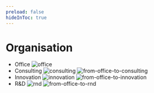 ```yaml
---
preload: false
hideInToc: true
---
```


# Organisation

<v-clicks>

- Office ![office](/secretary.png)
- Consulting ![consulting](/consultation.png) ![from-office-to-consulting](/right-arrow.png)
- Innovation ![innovation](/research.png) ![from-office-to-innovation](/right-arrow.png)
- R&D ![rnd](/rocket.png) ![from-office-to-rnd](/right-arrow.png)

</v-clicks>

<!--
The company is organized around 4 poles whose distinct missions are as follows:

- Bashroom Office: Support other departments in their administrative, communication,
legal and marketing
- Bashroom Consulting: Bringing our knowledge and skills to our partners and customers.
- Bashroom Innovations: Sharing our achievements and internal accomplishments with as many people as possible.
- Bashroom RnD(Research and Developpement): Preparing for an ethical and sustainable future, today.
-->